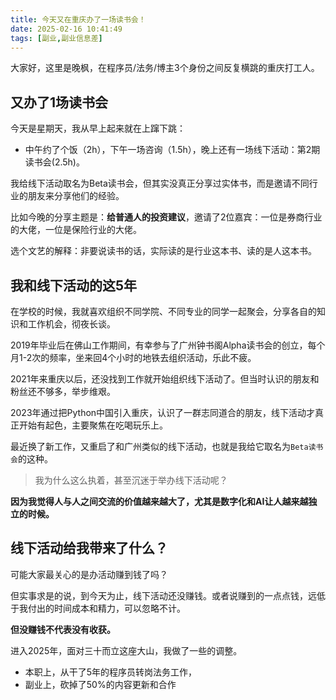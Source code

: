 ```yaml
---
title: 今天又在重庆办了一场读书会！
date: 2025-02-16 10:41:49
tags: [副业,副业信息差]
---
```



大家好，这里是晚枫，在程序员/法务/博主3个身份之间反复横跳的重庆打工人。

## 又办了1场读书会

今天是星期天，我从早上起来就在上蹿下跳：

- 中午约了个饭（2h），下午一场咨询（1.5h），晚上还有一场线下活动：第2期读书会(2.5h)。

我给线下活动取名为Beta读书会，但其实没真正分享过实体书，而是邀请不同行业的朋友来分享他们的经验。

比如今晚的分享主题是：**给普通人的投资建议**，邀请了2位嘉宾：一位是券商行业的大佬，一位是保险行业的大佬。

选个文艺的解释：非要说读书的话，实际读的是行业这本书、读的是人这本书。

## 我和线下活动的这5年

在学校的时候，我就喜欢组织不同学院、不同专业的同学一起聚会，分享各自的知识和工作机会，彻夜长谈。

2019年毕业后在佛山工作期间，有幸参与了广州钟书阁Alpha读书会的创立，每个月1-2次的频率，坐来回4个小时的地铁去组织活动，乐此不疲。

2021年来重庆以后，还没找到工作就开始组织线下活动了。但当时认识的朋友和粉丝还不够多，举步维艰。

2023年通过把Python中国引入重庆，认识了一群志同道合的朋友，线下活动才真正开始有起色，主要聚焦在吃喝玩乐上。

最近换了新工作，又重启了和广州类似的线下活动，也就是我给它取名为``Beta读书会``的这种。

> 我为什么这么执着，甚至沉迷于举办线下活动呢？

**因为我觉得人与人之间交流的价值越来越大了，尤其是数字化和AI让人越来越独立的时候。**

## 线下活动给我带来了什么？

可能大家最关心的是办活动赚到钱了吗？

但实事求是的说，到今天为止，线下活动还没赚钱。或者说赚到的一点点钱，远低于我付出的时间成本和精力，可以忽略不计。

**但没赚钱不代表没有收获。**

进入2025年，面对三十而立这座大山，我做了一些的调整。

- 本职上，从干了5年的程序员转岗法务工作，
- 副业上，砍掉了50%的内容更新和合作